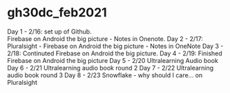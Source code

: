 # gh30dc_feb2021
Day 1 - 2/16:  set up of Github.  
Firebase on Android the big picture - Notes in Onenote.
Day 2 - 2/17: 
Pluralsight - Firebase on Android the big picture - Notes in OneNote
Day 3 - 2/18: 
Continuted Firebase on Android the big picture.
Day 4 - 2/19:
Finished Firebase on Android the big picture
Day 5 - 2/20
Ultralearning  Audio book 
Day 6 - 2/21
Ultralearning audio book round 2
Day 7 - 2/22
Ultralearning audio book round 3
Day 8 - 2/23 
Snowflake - why should I care... on Pluralsight
